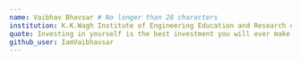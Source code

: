 ```yaml
---
name: Vaibhav Bhavsar # No longer than 28 characters
institution: K.K.Wagh Institute of Engineering Education and Research # No longer than 58 characters
quote: Investing in yourself is the best investment you will ever make. # No longer than 100 characters, avoid using quotes(") to guarantee the format remains the same.
github_user: IamVaibhavsar
---
```

